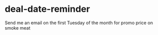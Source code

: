 # deal-date-reminder
Send me an email on the first Tuesday of the month for promo price on smoke meat
